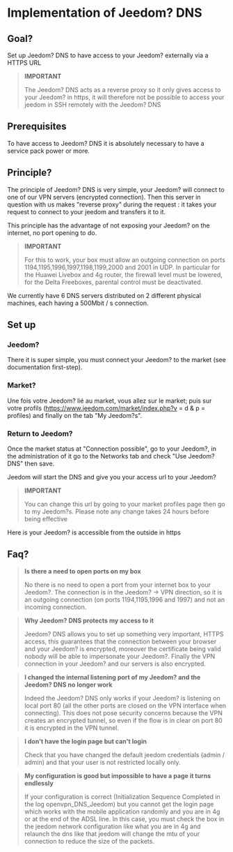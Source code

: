 # Implementation of Jeedom? DNS

## Goal?

Set up Jeedom? DNS to have access to your Jeedom? externally via a HTTPS URL

> **IMPORTANT**
>
>The Jeedom? DNS acts as a reverse proxy so it only gives access to your Jeedom? in https, it will therefore not be possible to access your jeedom in SSH remotely with the Jeedom? DNS

## Prerequisites

To have access to Jeedom? DNS it is absolutely necessary to have a service pack power or more.

## Principle?

The principle of Jeedom? DNS is very simple, your Jeedom? will connect to one of our VPN servers (encrypted connection). Then this server in question with us makes "reverse proxy" during the request : it takes your request to connect to your jeedom and transfers it to it.

This principle has the advantage of not exposing your Jeedom? on the internet, no port opening to do.

> **IMPORTANT**
>
> For this to work, your box must allow an outgoing connection on ports 1194,1195,1996,1997,1198,1199,2000 and 2001 in UDP. In particular for the Huawei Livebox and 4g router, the firewall level must be lowered, for the Delta Freeboxes, parental control must be deactivated.

We currently have 6 DNS servers distributed on 2 different physical machines, each having a 500Mbit / s connection. 

## Set up

### Jeedom?

There it is super simple, you must connect your Jeedom? to the market (see documentation first-step). 

### Market?

Une fois votre Jeedom? lié au market, vous allez sur le market; puis sur votre profils (https://www.jeedom.com/market/index.php?v = d & p = profiles) and finally on the tab "My Jeedom?s".

### Return to Jeedom?

Once the market status at "Connection possible", go to your Jeedom?, in the administration of it go to the Networks tab and check "Use Jeedom? DNS" then save.

Jeedom will start the DNS and give you your access url to your Jeedom?

> **IMPORTANT**
>
> You can change this url by going to your market profiles page then go to my Jeedom?s. Please note any change takes 24 hours before being effective

Here is your Jeedom? is accessible from the outside in https

## Faq?

> **Is there a need to open ports on my box**
>
> No there is no need to open a port from your internet box to your Jeedom?. The connection is in the Jeedom? -> VPN direction, so it is an outgoing connection (on ports 1194,1195,1996 and 1997) and not an incoming connection.

> **Why Jeedom? DNS protects my access to it**
>
> Jeedom? DNS allows you to set up something very important, HTTPS access, this guarantees that the connection between your browser and your Jeedom? is encrypted, moreover the certificate being valid nobody will be able to impersonate your Jeedom?. Finally the VPN connection in your Jeedom? and our servers is also encrypted.

> **I changed the internal listening port of my Jeedom? and the Jeedom? DNS no longer work**
>
> Indeed the Jeedom? DNS only works if your Jeedom? is listening on local port 80 (all the other ports are closed on the VPN interface when connecting). This does not pose security concerns because the VPN creates an encrypted tunnel, so even if the flow is in clear on port 80 it is encrypted in the VPN tunnel.

> **I don't have the login page but can't login**
>
> Check that you have changed the default jeedom credentials (admin / admin) and that your user is not restricted locally only.

> **My configuration is good but impossible to have a page it turns endlessly**
>
> If your configuration is correct (Initialization Sequence Completed in the log openvpn_DNS_Jeedom) but you cannot get the login page which works with the mobile application randomly and you are in 4g or at the end of the ADSL line. In this case, you must check the box in the jeedom network configuration like what you are in 4g and relaunch the dns like that jeedom will change the mtu of your connection to reduce the size of the packets.
